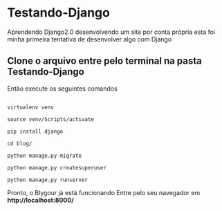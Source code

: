 # Testando-Django
Aprendendo Django2.0 desenvolvendo um site por conta própria esta foi minha primeira tentativa de desenvolver algo com Django

## Clone o arquivo entre pelo terminal na pasta Testando-Django
Então execute os seguintes comandos

```

virtualenv venv

source venv/Scripts/activate

pip install django

cd blog/

python manage.py migrate

python manage.py createsuperuser

python manage.py runserver
```
Pronto, o Blygour já está funcionando
Entre pelo seu navegador em **http://localhost:8000/**
